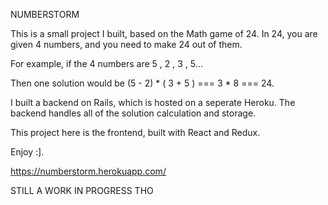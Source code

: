 NUMBERSTORM

This is a small project I built, based on the Math game of 24.
In 24, you are given 4 numbers, and you need to make 24 out of them.

For example, if the 4 numbers are 5 , 2 , 3 , 5...

Then one solution would be (5 - 2) * ( 3 + 5 ) === 3 * 8 === 24.

I built a backend on Rails, which is hosted on a seperate Heroku. The backend handles all of the solution calculation and storage. 

This project here is the frontend, built with React and Redux.

Enjoy :].

https://numberstorm.herokuapp.com/

STILL A WORK IN PROGRESS THO